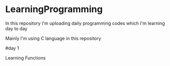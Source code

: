 # LearningProgramming

In this repository I'm uploading daily programming codes which I'm learning day to day

Mainly I'm using C language in this repository

#day 1

Learning Functions
